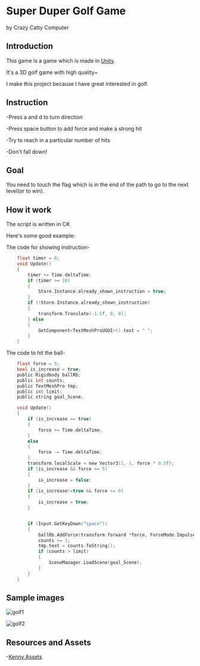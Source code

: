Super Duper Golf Game
=====================
by Crazy Catty Computer

Introduction
------------
This game is a game which is made in [Unity](https://unity.com/).

It's a 3D golf game with high quality~

I make this project because I have great interested in golf.

Instruction
-----------
-Press a and d to turn direction

-Press space button to add force and make a strong hit

-Try to reach in a particular number of hits

-Don't fall down!

Goal
-----
You need to touch the flag which is in the end of the path to go to the next level(or to win).

How it work
-----------
The script is written in C#.

Here's some good example:

The code for showing instruction-

~~~c
    float timer = 0;
    void Update()
    {
        timer += Time.deltaTime;
        if (timer >= 10)
        {
            Store.Instance.already_shown_instruction = true;
        }
        if (!Store.Instance.already_shown_instruction)
        {
            transform.Translate(-1.5f, 0, 0);
        } else
        {
            GetComponent<TextMeshProUGUI>().text = " ";
        }      
    }
~~~

The code to hit the ball-
~~~c
    float force = 5;
    bool is_increase = true;
    public Rigidbody ballRb;
    public int counts;
    public TextMeshPro tmp;
    public int limit;
    public string goal_Scene;

    void Update()
    {
        if (is_increase == true)
        {
            force += Time.deltaTime;
        }
        else
        {
            force -= Time.deltaTime;
        }
        transform.localScale = new Vector3(1, 1, force * 0.5f);
        if (is_increase && force >= 5)
        {
            is_increase = false;
        }
        if (is_increase!=true && force <= 0)
        {
            is_increase = true;
        }


        if (Input.GetKeyDown("space"))
        {
            ballRb.AddForce(transform.forward *force, ForceMode.Impulse);
            counts += 1;
            tmp.text = counts.ToString();
            if (counts > limit)
            {      
                SceneManager.LoadScene(goal_Scene);
            }
        }
    }
~~~

Sample images 
-------------
![golf1](https://user-images.githubusercontent.com/87847364/230894388-ab33035a-ce87-4dbe-87c4-9cf20d4f5563.JPG)

![golf2](https://user-images.githubusercontent.com/87847364/230894410-a59a077a-dfbb-418b-a970-3457fdad4adc.JPG)

Resources and Assets
--------------------
-[Kenny Assets](https://www.kenney.nl/assets)
